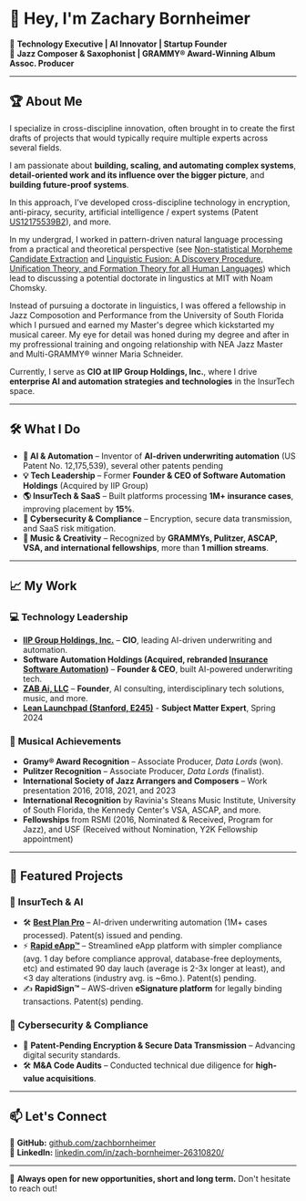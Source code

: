 # 👋 Hey, I'm Zachary Bornheimer

🚀 **Technology Executive | AI Innovator | Startup Founder**  
🎷 **Jazz Composer & Saxophonist | GRAMMY® Award-Winning Album Assoc. Producer**  

---

## 🏆 About Me

I specialize in cross-discipline innovation, often brought in to create the first drafts of projects that would typically require multiple experts across several fields. 

I am passionate about **building, scaling, and automating complex systems**, **detail-oriented work and its influence over the bigger picture**, and **building future-proof systems**.

In this approach, I've developed cross-discipline technology in encryption, anti-piracy, security, artificial intelligence / expert systems (Patent [US12175539B2](https://patents.google.com/patent/US20220261923A1/en)), and more.

In my undergrad, I worked in pattern-driven natural language processing from a practical and theoretical perspective (see [Non-statistical Morpheme Candidate Extraction](https://www.academia.edu/6293789/Non_statistical_Language_Blind_Morpheme_Candidate_Extraction_An_Unsupervised_Machine_Learning_Approach) and [Linguistic Fusion: A Discovery Procedure, Unification Theory, and Formation Theory for all Human Languages](https://www.academia.edu/6895038/Linguistic_Fusion_A_Discovery_Procedure_Unification_Theory_and_Formation_Theory_for_all_Human_Languages)) which lead to discussing a potential doctorate in lingustics at MIT with Noam Chomsky.

Instead of pursuing a doctorate in linguistics, I was offered a fellowship in Jazz Composotion and Performance from the University of South Florida which I pursued and earned my Master's degree which kickstarted my musical career.  My eye for detail was honed during my degree and after in my profressional training and ongoing relationship with NEA Jazz Master and Multi-GRAMMY® winner Maria Schneider.

Currently, I serve as **CIO at IIP Group Holdings, Inc.**, where I drive **enterprise AI and automation strategies and technologies** in the InsurTech space.

---

## 🛠️ What I Do

- **🚀 AI & Automation** – Inventor of **AI-driven underwriting automation** (US Patent No. 12,175,539), several other patents pending
- **💡 Tech Leadership** – Former **Founder & CEO of Software Automation Holdings** (Acquired by IIP Group)
- **🌎 InsurTech & SaaS** – Built platforms processing **1M+ insurance cases**, improving placement by **15%**.
- **🔐 Cybersecurity & Compliance** – Encryption, secure data transmission, and SaaS risk mitigation.
- **🎼 Music & Creativity** – Recognized by **GRAMMYs, Pulitzer, ASCAP, VSA, and international fellowships**, more than **1 million streams**.

---

## 📈 My Work

### 💻 **Technology Leadership**
- **[IIP Group Holdings, Inc.](https://www.iipgroup.com/)** – **CIO**, leading AI-driven underwriting and automation.
- **Software Automation Holdings (Acquired, rebranded [Insurance Software Automation](https://www.insurancesoftwareautomation.com))** – **Founder & CEO**, built AI-powered underwriting tech.
- **[ZAB Ai, LLC](https://www.allintersections.com/)** – **Founder**, AI consulting,  interdisciplinary tech solutions, music, and more.
- **[Lean Launchpad (Stanford, E245)](http://leanlaunchpad.stanford.edu)** - **Subject Matter Expert**, Spring 2024

### 🎵 **Musical Achievements**
- **Gramy® Award Recognition** – Associate Producer, *Data Lords* (won).
- **Pulitzer Recognition** – Associate Producer, *Data Lords* (finalist).
- **International Society of Jazz Arrangers and Composers** – Work presentation 2016, 2018, 2021, and 2023
- **International Recognition** by Ravinia's Steans Music Institute, University of South Florida, the Kennedy Center's VSA, ASCAP, and more.
- **Fellowships** from RSMI (2016, Nominated & Received, Program for Jazz), and USF (Received without Nomination, Y2K Fellowship appointment)

---

## 📌 Featured Projects

### 🏦 **InsurTech & AI**
- 🛠 [**Best Plan Pro**](https://bestplanpro.com) – AI-driven underwriting automation (1M+ cases processed). Patent(s) issued and pending.
- ⚡ [**Rapid eApp™**](https://rapideapp.ai) – Streamlined eApp platform with  simpler compliance (avg. 1 day before compliance approval, database-free deployments, etc) and estimated 90 day lauch (average is 2-3x longer at least), and <3 day alterations (industry avg. is ~6mo.). Patent(s) pending.
- ✍ **RapidSign™** – AWS-driven **eSignature platform** for legally binding transactions.  Patent(s) pending.

### 🔐 **Cybersecurity & Compliance**
- 🔏 **Patent-Pending Encryption & Secure Data Transmission** – Advancing digital security standards.
- 🛠 **M&A Code Audits** – Conducted technical due diligence for **high-value acquisitions**.

---

## 📫 Let's Connect

📌 **GitHub:** [github.com/zachbornheimer](https://github.com/zachbornheimer)  
📌 **LinkedIn:** [linkedin.com/in/zach-bornheimer-26310820/](https://www.linkedin.com/in/zach-bornheimer-26310820/)  

---

🚀 **Always open for new opportunities, short and long term.**  Don't hesitate to reach out!
